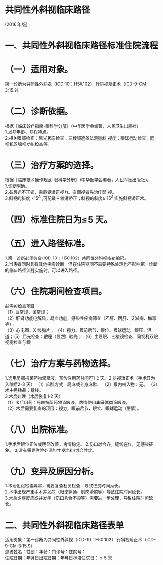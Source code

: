 # 共同性外斜视临床路径  
(2016 年版)  
# 一、共同性外斜视临床路径标准住院流程  
# （一）适用对象。  
第一诊断为共同性外斜视（ICD-10：H50.102） 行斜视矫正术（ICD-9-CM-3:15.9）  
# （二）诊断依据。  
根据《临床诊疗指南-眼科学分册》（中华医学会编著，人民卫生出版社）  
1.发病年龄、病程特点。  
2.相关眼部检查：屈光状态检查；三棱镜遮盖法测量斜 视度；眼球运动检查；同视机双眼视功能检查等。  
# （三）治疗方案的选择。  
根据《临床技术操作规范-眼科学分册》（中华医学会编著，人民军医出版社）。  
1.诊断明确。  
2.有屈光不正者，需戴镜矫正视力。有弱视者先治疗弱 视。  
3.斜视的斜度 $\mathrm{<}15^{\Delta}$ ,可配戴三棱镜矫正；斜视的斜度≥ $15^{\Delta}$ 实施斜视矫正术。  
# （四）标准住院日为$\leqslant\!5$ 天。  
# （五）进入路径标准。  
1.第一诊断必须符合(ICD-10：H50.102）共同性外斜视疾病编码。  
2.当患者同时具有其他疾病诊断，但在住院期间不需要特殊处理也不影响第一诊断的临床路径流程实施时，可以进入路径。  
# （六）住院期间检查项目。  
必需的检查项目：  
（1）血常规、尿常规；  
（2）肝肾功能电解质，凝血功能，感染性疾病筛查（乙肝、丙肝、艾滋病、梅毒等）；  
（3）心电图、X 线胸片； （4）视力、眼前后节、眼位、眼球运动、眼压、泪道；（5）屈光检查：散瞳（显然）验光； （6）主导眼、三棱镜检查、同视机双眼视觉检查与眼  
# （七）治疗方案与药物选择。  
1.选用局部抗菌药物滴眼液，预防性用药时间可1-2 天。2.斜视矫正术（手术日为入院后2-3 天） （1）麻醉方式：局麻或全身麻醉。 （2）眼内植入物：无。 （3）术中用耗品：缝线。  
3.术后处理（术后恢复1-2 天）  
（1）术后用药：局部抗菌药物滴眼液，酌情使用非甾体类滴眼液。  
（2）术后需要复查的项目：视力，眼前后节，眼位、眼球运动（酌情）。  
# （八）出院标准。  
1.手术后眼位正位或明显改善，病情稳定。  2.伤口对合齐，缝线在位，无感染征象。  3.没有需要住院处理的并发症和/或合并症。  
# （九）变异及原因分析。  
1.术前化验检查异常，需要复查相关检查，导致住院时间延长。  
2.术中出现严重手术并发症（眼球穿通、肌肉滑脱等）导致住院时间延长。  
3.术后炎症反应或并发症（伤口愈合不良等）需要进一步处理，导致住院时间延长。  
# 二、共同性外斜视临床路径表单  
适用对象：第一诊断为共同性外斜视（ICD-10：H50.102） 行斜视矫正术（ICD-9-CM-3:15.9）  
患者姓名：性别：年龄：门诊号：住院号：  
住院日期：年月日出院日期：年月日标准住院日：${\leqslant}5$ 天  
